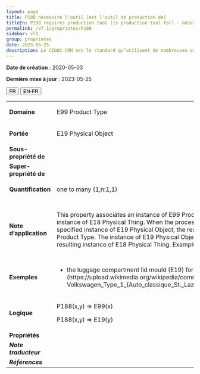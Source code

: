 ```yaml
---
layout: page
title: P188 nécessite l'outil (est l'outil de production de)
titleEn: P188 requires production tool (is production tool for) - nécessite l'outil (est l'outil de production de)
permalink: /v7.1/proprietes/P188
sidebar: v71
group: proprietes
date: 2023-05-25
description: Le CIDOC CRM est le standard qu’utilisent de nombreuses organisations pour l’échange et l’intégration de jeux de données et de spécifications patrimoniales. Il est développé et maintenu à jour exclusivement en anglais par le CRM SIG, un sous-groupe du Conseil international des musées (ICOM). Ceci est une traduction officielle en français développée par la Traduction en français du CIDOC CRM, une initiative qui offre une version française à jour et accessible ouvertement et gratuitement du standard CIDOC CRM et en démocratise l'usage dans la communauté patrimoniale francophone. ------------ The CIDOC CRM is the standard used by many heritage organizations for the exchange and integration of museum collection datasets and specifications. It is developed and maintained exclusively in English by the CRM SIG, a subgroup of the International Council of Museums (ICOM). This is an official translation developed by the Traduction en français du CIDOC CRM, an initiative offering an open, up-to-date, and free French version of the CIDOC CRM standard, and democratizing its use in the francophone heritage community.
---
```


**Date de création** : 2020-05-03

**Dernière mise à jour** : 2023-05-25

<div class="lang-buttons">
 <button id="fr" class="activate">FR</button>
 <button id="en-fr">EN-FR</button>
</div>

<table>
<tbody>
<tr>
<td><strong>Domaine</strong></td>
<td class="en">
<p>E99 Product Type</p>
</td>
<td>
<p><code class="language-plaintext highlighter-rouge">E99_Modèle_de_produit</code></p>
</td>
</tr>
<tr>
<td><strong>Portée</strong></td>
<td class="en">
<p>E19 Physical Object</p>
</td>
<td>
<p><code class="language-plaintext highlighter-rouge">E19_Objet_matériel</code></p>
</td>
</tr>
<tr>
<td><strong>Sous-propriété de</strong></td>
<td class="en">
</td>
<td>
</td>
</tr>
<tr>
<td><strong>Super-propriété de</strong></td>
<td class="en">
</td>
<td>
</td>
</tr>
<tr>
<td><strong>Quantification</strong></td>
<td class="en">
<p>one to many (1,n:1,1)</p>
</td>
<td>
<p>un à plusieurs (1,n:1,1)</p>
</td>
</tr>
<tr>
<td><strong>Note d’application</strong></td>
<td class="en">
<p>This property associates an instance of E99 Product Type with an instance of E19 Physical Object that is needed for the production of an instance of E18 Physical Thing. When the process of production is correctly executed in accordance with the plan and using the specified instance of E19 Physical Object, the resulting instance of E18 Physical Thing is considered an exemplar of this instance of E99 Product Type. The instance of E19 Physical Object may bear distinct features that are transformed into characteristic features of the resulting instance of E18 Physical Thing. Examples include models and moulds.</p>
</td>
<td>
<p>Cette propriété associe une instance de <code class="language-plaintext highlighter-rouge">E99_Modèle_de_produit</code> à une instance de <code class="language-plaintext highlighter-rouge">E19_Objet_matériel</code> nécessaire à la production d'une instance de <code class="language-plaintext highlighter-rouge">E18_Chose_matérielle</code>. Lorsque le processus de production est exécuté adéquatement – conformément au plan et en utilisant l'instance indiquée de <code class="language-plaintext highlighter-rouge">E19_Objet_matériel</code> – l'instance de <code class="language-plaintext highlighter-rouge">E18_Chose_matérielle</code> qui en résulte est considérée comme des exemples de cette instance de <code class="language-plaintext highlighter-rouge">E99_Modèle_de_produit</code>. Cette instance de <code class="language-plaintext highlighter-rouge">E19_Objet_matériel</code> peut avoir des caractéristiques distinctes qui sont transformées en caractéristiques typiques de l'instance résultante de <code class="language-plaintext highlighter-rouge">E18_Chose_matérielle</code>, comme c'est le cas de modèles ou de moules. </p>
</td>
</tr>
<tr>
<td><strong>Exemples</strong></td>
<td class="en">
<ul>
<li><p>the luggage compartment lid mould (E19) for the Volkswagen Type 11 (Beetle) (E99) (https://upload.wikimedia.org/wikipedia/commons/thumb/b/b5/Volkswagen_Type_1_(Auto_classique_St._Lazare_%2710).jpg/220px-Volkswagen_Type_1_(Auto_classique_St._Lazare_%2710).jpg) (Rieger, 2013)</p>
</li>
</ul>
</td>
<td>
<ul>
<li><p>Le moule (<code class="language-plaintext highlighter-rouge">E19_Objet_matériel</code>) du coffre à bagages de la Volkswagen « Type 11 (Coccinelle) » (<code class="language-plaintext highlighter-rouge">E99_Modèle_de_produit</code>) (https://upload.wikimedia.org/wikipedia/commons/thumb/b/b5/Volkswagen_Type_1_(Auto_classique_St._Lazare_%2710).jpg/220px-Volkswagen_Type_1_(Auto_classique_St._Lazare_%2710).jpg) (Rieger, 2013)</p>
</li>
</ul>
</td>
</tr>
<tr>
<td><strong>Logique</strong></td>
<td class="en">
<p>P188(x,y) ⇒ E99(x)</p>
<p>P188(x,y) ⇒ E19(y)</p>
</td>
<td>
<p>P188(x,y) ⇒ E99(x)</p>
<p>P188(x,y) ⇒ E19(y)</p>
</td>
</tr>
<tr>
<td><strong>Propriétés</strong></td>
<td class="en">
</td>
<td>
</td>
</tr>
<tr>
<td><strong><em>Note traducteur</em></strong></td>
<td colspan="2">
</td>
</tr>
<tr>
<td><strong><em>Références</em></strong></td>
<td colspan="2">
</td>
</tr>
</tbody>
</table>
